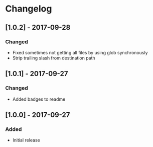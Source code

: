 # Changelog

## [1.0.2] - 2017-09-28
### Changed
- Fixed sometimes not getting all files by using glob synchronously
- Strip trailing slash from destination path


## [1.0.1] - 2017-09-27
### Changed
- Added badges to readme

## [1.0.0] - 2017-09-27
### Added
- Initial release
